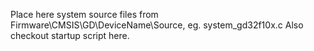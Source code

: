 Place here system source files from Firmware\CMSIS\GD\DeviceName\Source, eg. system_gd32f10x.c
Also checkout startup script here.
